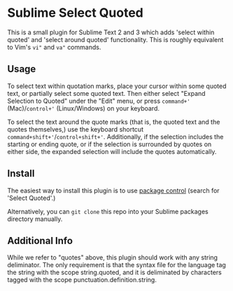 Sublime Select Quoted
=====================

This is a small plugin for Sublime Text 2 and 3 which adds 'select within quoted' and 'select around quoted' functionality. This is roughly equivalent to Vim's `vi"` and `va"` commands.


Usage
-----

To select text within quotation marks, place your cursor within some quoted text, or partially select some quoted text. Then either select "Expand Selection to Quoted" under the "Edit" menu, or press `command+'` (Mac)/`control+'` (Linux/Windows) on your keyboard.

To select the text around the quote marks (that is, the quoted text and the quotes themselves,) use the keyboard shortcut `command+shift+'`/`control+shift+'`. Additionally, if the selection includes the starting or ending quote, or if the selection is surrounded by quotes on either side, the expanded selection will include the quotes automatically.


Install
-------

The easiest way to install this plugin is to use [package control](http://wbond.net/sublime_packages/package_control) (search for 'Select Quoted'.)

Alternatively, you can `git clone` this repo into your Sublime packages directory manually.


Additional Info
---------------

While we refer to "quotes" above, this plugin should work with any string deliminator. The only requirement is that the syntax file for the language tag the string with the scope string.quoted, and it is deliminated by characters tagged with the scope punctuation.definition.string.